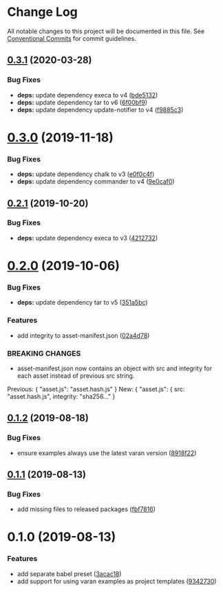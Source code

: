 # Change Log

All notable changes to this project will be documented in this file.
See [Conventional Commits](https://conventionalcommits.org) for commit guidelines.

## [0.3.1](https://github.com/ersims/varan/compare/create-varan-app@0.3.0...create-varan-app@0.3.1) (2020-03-28)

### Bug Fixes

- **deps:** update dependency execa to v4 ([bde5132](https://github.com/ersims/varan/commit/bde5132dbe328a70a339b9b2477c360a25355130))
- **deps:** update dependency tar to v6 ([6f00bf9](https://github.com/ersims/varan/commit/6f00bf9d9323944a9888e9d8b305529366dc5356))
- **deps:** update dependency update-notifier to v4 ([f9885c3](https://github.com/ersims/varan/commit/f9885c3ad48efda178b3e09f4d56a474da85e91e))

# [0.3.0](https://github.com/ersims/varan/compare/create-varan-app@0.2.1...create-varan-app@0.3.0) (2019-11-18)

### Bug Fixes

- **deps:** update dependency chalk to v3 ([e0f0c4f](https://github.com/ersims/varan/commit/e0f0c4fea63510509fcc5aa89bb59a3a6b713fbf))
- **deps:** update dependency commander to v4 ([9e0caf0](https://github.com/ersims/varan/commit/9e0caf065a0d0676503f2e1888c24ce367b8d9a4))

## [0.2.1](https://github.com/ersims/varan/compare/create-varan-app@0.2.0...create-varan-app@0.2.1) (2019-10-20)

### Bug Fixes

- **deps:** update dependency execa to v3 ([4212732](https://github.com/ersims/varan/commit/4212732))

# [0.2.0](https://github.com/ersims/varan/compare/create-varan-app@0.1.2...create-varan-app@0.2.0) (2019-10-06)

### Bug Fixes

- **deps:** update dependency tar to v5 ([351a5bc](https://github.com/ersims/varan/commit/351a5bc))

### Features

- add integrity to asset-manifest.json ([02a4d78](https://github.com/ersims/varan/commit/02a4d78))

### BREAKING CHANGES

- asset-manifest.json now contains an object with src and
  integrity for each asset instead of previous src string.

Previous: { "asset.js": "asset.hash.js" }
New: { "asset.js": { src: "asset.hash.js", integrity: "sha256..." }

## [0.1.2](https://github.com/ersims/varan/compare/create-varan-app@0.1.1...create-varan-app@0.1.2) (2019-08-18)

### Bug Fixes

- ensure examples always use the latest varan version ([8918f22](https://github.com/ersims/varan/commit/8918f22))

## [0.1.1](https://github.com/ersims/varan/compare/create-varan-app@0.1.0...create-varan-app@0.1.1) (2019-08-13)

### Bug Fixes

- add missing files to released packages ([fbf7816](https://github.com/ersims/varan/commit/fbf7816))

# 0.1.0 (2019-08-13)

### Features

- add separate babel preset ([3acac18](https://github.com/ersims/varan/commit/3acac18))
- add support for using varan examples as project templates ([9342730](https://github.com/ersims/varan/commit/9342730))

